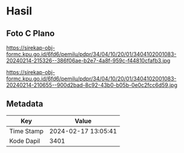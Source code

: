 # Hasil

## Foto C Plano

https://sirekap-obj-formc.kpu.go.id/6fd6/pemilu/pdpr/34/04/10/20/01/3404102001083-20240214-215326--386f06ae-b2e7-4a8f-959c-f44810cfafb3.jpg

https://sirekap-obj-formc.kpu.go.id/6fd6/pemilu/pdpr/34/04/10/20/01/3404102001083-20240214-210655--900d2bad-8c92-43b0-b05b-0e0c2fcc6d59.jpg


## Metadata

| Key        | Value               |
| ---------- | ------------------- |
| Time Stamp | 2024-02-17 13:05:41 |
| Kode Dapil | 3401                |



